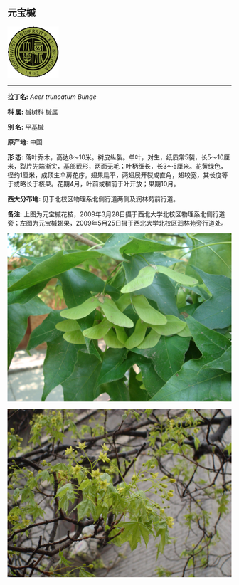 ## 元宝槭

![西北大学校园网络植物志](../JPG/nwu.gif)

---

**拉丁名:**  _Acer truncatum Bunge_

**科 属:** 槭树科 槭属

**别 名:** 平基槭

**原产地:** 中国

**形  态:** 落叶乔木，高达8～10米。树皮纵裂。单叶，对生，纸质常5裂，长5～10厘米，裂片先端渐尖，基部截形，两面无毛；叶柄细长，长3～5厘米。花黄绿色，径约1厘米，成顶生伞房花序。翅果扁平，两翅展开裂成直角，翅较宽，其长度等于或略长于核果。花期4月，叶前或稍前于叶开放；果期10月。　　　　　

**西大分布地:** 见于北校区物理系北侧行道两侧及润林苑前行道。 

**备注:** 上图为元宝槭花枝，2009年3月28日摄于西北大学北校区物理系北侧行道旁；左图为元宝槭翅果，2009年5月25日摄于西北大学北校区润林苑旁行道处。

![元宝槭](../JPG/元宝槭.JPG) 

![元宝槭](../JPG/元宝槭1.JPG) 

